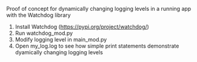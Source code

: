 Proof of concept for dynamically changing logging levels in a running app with the Watchdog library

1. Install Watchdog (https://pypi.org/project/watchdog/)
2. Run watchdog_mod.py
2. Modify logging level in main_mod.py
3. Open my_log.log to see how simple print statements demonstrate dyamically changing logging levels
